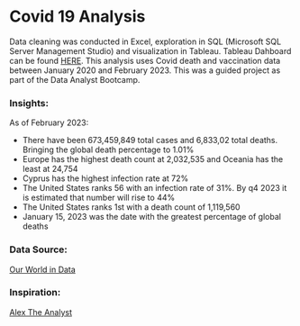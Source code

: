 # Covid 19 Analysis 

Data cleaning was conducted in Excel, exploration in SQL (Microsoft SQL Server Management Studio) and visualization in Tableau. Tableau Dahboard can be found [HERE](https://public.tableau.com/app/profile/jacqueline.alsina/viz/Covid19Project_16783050797590/Dashboard2).
This analysis uses Covid death and vaccination data between January 2020 and February 2023. This was a guided project as part of the Data Analyst Bootcamp.

### Insights: 
As of February 2023: 
- There have been 673,459,849 total cases and 6,833,02 total deaths. Bringing the global death percentage to 1.01% 
- Europe has the highest death count at 2,032,535 and Oceania has the least at 24,754 
- Cyprus has the highest infection rate at 72% 
- The United States ranks 56 with an infection rate of 31%. By q4 2023 it is estimated that number will rise to 44%
- The United States ranks 1st with a death count of 1,119,560 
- January 15, 2023 was the date with the greatest percentage of global deaths 

### Data Source: 
[Our World in Data](https://ourworldindata.org/covid-deaths)
### Inspiration: 
[Alex The Analyst](https://public.tableau.com/app/profile/alexander.freberg/viz/CovidDashboardTutorial/Dashboard1)
